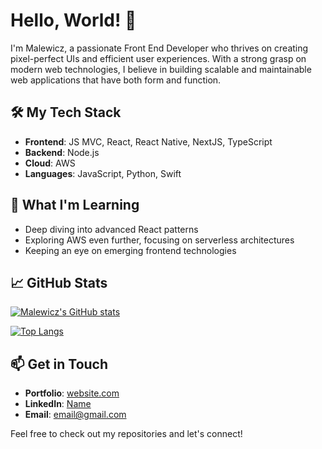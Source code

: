 # Hello, World! 👋

I'm Malewicz, a passionate Front End Developer who thrives on creating pixel-perfect UIs and efficient user experiences. With a strong grasp on modern web technologies, I believe in building scalable and maintainable web applications that have both form and function.

## 🛠️ My Tech Stack

- **Frontend**: JS MVC, React, React Native, NextJS, TypeScript
- **Backend**: Node.js
- **Cloud**: AWS
- **Languages**: JavaScript, Python, Swift

## 🌱 What I'm Learning

- Deep diving into advanced React patterns
- Exploring AWS even further, focusing on serverless architectures
- Keeping an eye on emerging frontend technologies

## 📈 GitHub Stats

[![Malewicz's GitHub stats](https://github-readme-stats.vercel.app/api?username=malewicz1337&show_icons=true&theme=dark)](https://github.com/malewicz1337/github-readme-stats)

[![Top Langs](https://github-readme-stats.vercel.app/api/top-langs/?username=malewicz1337&show_icons=true&theme=dark)](https://github.com/malewicz1337/github-readme-stats)

## 📫 Get in Touch

- **Portfolio**: [website.com](https://yourwebsite.com)
- **LinkedIn**: [Name](https://www.linkedin.com/in/yourlinkedin/)
- **Email**: [email@gmail.com](mailto:youremail@gmail.com)

Feel free to check out my repositories and let's connect!

<!---
malewicz1337/malewicz1337 is a ✨ special ✨ repository because its `README.md` (this file) appears on your GitHub profile.
You can click the Preview link to take a look at your changes.
--->
